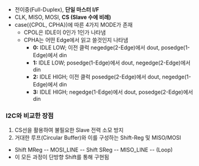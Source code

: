 - 전이중(Full-Duplex), __단일 마스터 I/F__
- CLK, MISO, MOSI, __CS (Slave 수에 비례)__
- case({CPOL, CPHA})에 따른 4가지 MODE가 존재
  - CPOL은 IDLE이 0인가 1인가 나타냄
  - CPHA는 어떤 Edge에서 읽고 쓸것인지 나타냄
    - __0:__     IDLE LOW; 이전 클럭 negedge(2-Edge)에서 dout, posedge(1-Edge)에서 din  
    - __1:__     IDLE LOW; posedge(1-Edge)에서 dout, negedge(2-Edge)에서 din
    - __2:__     IDLE HIGH; 이전 클럭 posedge(2-Edge)에서 dout, negedge(1-Edge)에서 din
    - __3:__     IDLE HIGH; negedge(1-Edge)에서 dout, posedge(2-Edge)에서 din

### I2C와 비교한 장점
1) CS선을 활용하여 불필요한 Slave 전력 소모 방지
2) 거대한 루프(Circular Buffer)와 이를 구성하는 Shift-Reg 및 MISO/MOSI
* Shift MReg -- MOSI_LINE -- Shift SReg -- MISO_LINE -- (Loop)
* 이 모든 과정이 단방향 Shift를 통해 구현됨 

